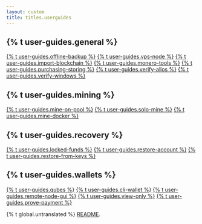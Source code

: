 ```yaml
---
layout: custom
title: titles.userguides
---
```

<div class="guides">
    <section class="container">
        <div class="row">
            <div class="left half no-pad-sm col-lg-6 col-md-6 col-sm-12 col-xs-12">
                <div class="info-block">
                    <div class="row center-xs">
                        <div class="col">
                            <h2>{% t user-guides.general %}</h2>
                        </div>
                    </div>
                    <div class="row start-xs">
                        <p>
                            <a href="{{site.baseurl}}/resources/user-guides/Offline_Backup.html">{% t user-guides.offline-backup %}</a>
                            <a href="{{site.baseurl}}/resources/user-guides/vps_run_node.html">{% t user-guides.vps-node %}</a>
                            <a href="{{site.baseurl}}/resources/user-guides/importing_blockchain.html">{% t user-guides.import-blockchain %}</a>
                            <a href="{{site.baseurl}}/resources/user-guides/monero_tools.html">{% t user-guides.monero-tools %}</a>
                            <a href="{{site.baseurl}}/resources/user-guides/securely_purchase.html">{% t user-guides.purchasing-storing %}</a>
                            <a href="{{site.baseurl}}/resources/user-guides/verification-allos-advanced.html">{% t user-guides.verify-allos %}</a>
                            <a href="{{site.baseurl}}/resources/user-guides/verification-windows-beginner.html">{% t user-guides.verify-windows %}</a>
                        </p>
                    </div>
                </div>
            </div>
            <div class="right half col-lg-6 col-md-6 col-sm-12 col-xs-12">
                <div class="info-block">
                    <div class="row center-xs">
                        <div class="col">
                            <h2>{% t user-guides.mining %}</h2>
                        </div>
                    </div>
                    <div class="row start-xs">
                        <p>
                            <a href="{{site.baseurl}}/resources/user-guides/mine-to-pool.html">{% t user-guides.mine-on-pool %}</a>
                            <a href="{{site.baseurl}}/resources/user-guides/solo_mine_GUI.html">{% t user-guides.solo-mine %}</a>
                            <a href="{{site.baseurl}}/resources/user-guides/mining_with_xmrig_and_docker.html">{% t user-guides.mine-docker %}</a>
                        </p>
                    </div>
                </div>
            </div>
        </div>
    </section>
    <section class="container">
        <div class="row">
            <div class="left half no-pad-sm col-lg-6 col-md-6 col-sm-12 col-xs-12">
                <div class="info-block">
                    <div class="row center-xs">
                        <div class="col">
                            <h2>{% t user-guides.recovery %}</h2>
                        </div>
                    </div>
                    <div class="row start-xs">
                        <p>
                            <a href="{{site.baseurl}}/resources/user-guides/howto_fix_stuck_funds.html">{% t user-guides.locked-funds %}</a>
                            <a href="{{site.baseurl}}/resources/user-guides/restore_account.html">{% t user-guides.restore-account %}</a>
                            <a href="{{site.baseurl}}/resources/user-guides/restore_from_keys.html">{% t user-guides.restore-from-keys %}</a>
                        </p>
                    </div>
                </div>
            </div>
            <div class="right half col-lg-6 col-md-6 col-sm-12 col-xs-12">
                <div class="info-block">
                    <div class="row center-xs">
                        <div class="col">
                            <h2>{% t user-guides.wallets %}</h2>
                        </div>
                    </div>
                    <div class="row start-xs">
                        <p>
                            <a href="{{site.baseurl}}/resources/user-guides/cli_wallet_daemon_isolation_qubes_whonix.html">{% t user-guides.qubes %}</a>
                            <a href="{{site.baseurl}}/resources/user-guides/monero-wallet-cli.html">{% t user-guides.cli-wallet %}</a>
                            <a href="{{site.baseurl}}/resources/user-guides/remote_node_gui.html">{% t user-guides.remote-node-gui %}</a>
                            <a href="{{site.baseurl}}/resources/user-guides/view_only.html">{% t user-guides.view-only %}</a>
                            <a href="{{site.baseurl}}/resources/user-guides/prove-payment.html">{% t user-guides.prove-payment %}</a>
                        </p>
                    </div>
                </div>
            </div>
        </div>
    </section>
</div>

<div class="untranslated {% t user-guides.translated %}">
    <p>{% t global.untranslated %} <a class="untranslated-link" href="https://github.com/monero-project/monero-site/blob/master/README.md">README</a>.</p>
</div>